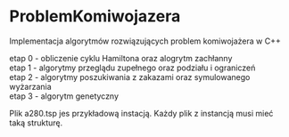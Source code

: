 # ProblemKomiwojazera
Implementacja algorytmów rozwiązujących problem komiwojażera w C++

etap 0 - obliczenie cyklu Hamiltona oraz alogrytm zachłanny\
etap 1 - algorytmy przeglądu zupełnego oraz podziału i ograniczeń\
etap 2 - algorytmy poszukiwania z zakazami oraz symulowanego wyżarzania\
etap 3 - algorytm genetyczny

Plik a280.tsp jes przykładową instacją. Każdy plik z instancją musi mieć taką strukturę.
